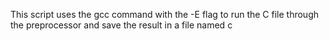 This script uses the gcc command with the -E flag to run the C file through the preprocessor and save the result in a file named c
